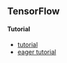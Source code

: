 ## TensorFlow 

#### Tutorial

- [tutorial](https://github.com/xxg1413/Tensorflow/tree/master/tutorial)
- [eager tutorial](https://github.com/xxg1413/Tensorflow/tree/master/eager_tutorial)




